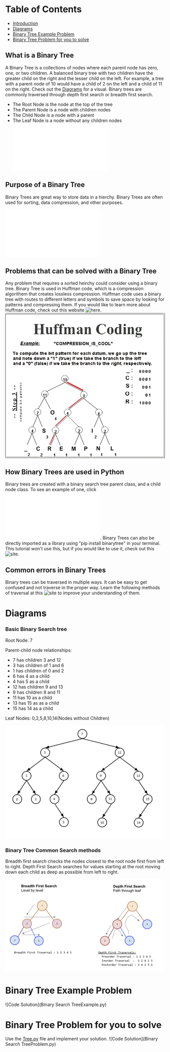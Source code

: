 # Table of Contents
- [Introduction](#Introduction)
- [Diagrams](#Diagrams)
- [Binary Tree Example Problem](#Binary-Tree-Example-Problem)
- [Binary Tree Problem for you to solve](#Binary-Tree-Problem-for-you-to-solve)

## What is a Binary Tree
A Binary Tree is a collections of nodes where each parent node has zero, one, or two children. A balanced binary tree with two children have the greater child on the right and the lesser child on the left. For example, a tree with a parent node of 10 would have a child of 2 on the left and a child of 11 on the right. Check out the [Diagrams](#Diagrams) for a visual. Binary trees are commonly traversed through depth first search or breadth first search.

- The Root Node is the node at the top of the tree
- The Parent Node is a node with children nodes
- The Child Node is a node with a parent
- The Leaf Node is a node without any children nodes
 ![Code example of a BinaryTree](Tree.py)

## Purpose of a Binary Tree
Binary Trees are great way to store data in a hierchy. Binary Trees are often used for sorting, data compression, and other purposes. 

![Code example](TreeIntroduction.py)


## Problems that can be solved with a Binary Tree
Any problem that requires a sorted heirchy could consider using a binary tree. Binary Tree is used in Huffman code, which is a compression algorithem that creates lossless compression. Huffman code uses a binary tree with routes to different letters and symbols to save space by looking for patterns and compressing them. If you would like to learn more about Huffman code, check out this website ![here](https://www.geeksforgeeks.org/huffman-coding-greedy-algo-3/).
![Huffman Code(https://th.bing.com/th/id/R.b44993ee9afd517675298f5e01461662?rik=sQSObPQEiZcFzw&riu=http%3a%2f%2fi.stack.imgur.com%2f1fEJE.png&ehk=pzt1wIyP22t8MJoAS2KWuT9U55Y1TLDCRWZI%2fuRqyzk%3d&risl=&pid=ImgRaw&r=0&sres=1&sresct=1))](huffmanCode.png)

## How Binary Trees are used in Python
Binary trees are created with a binary search tree parent class, and a child node class. To see an example of one, click ![here](Tree.py). Binary Trees can also be directly imported as a library using "pip install binarytree" in your terminal. This tutorial won't use this, but if you would like to use it, check out this ![site](https://www.geeksforgeeks.org/binarytree-module-in-python/).

## Common errors in Binary Trees
Binary trees can be traversed in multiple ways. It can be easy to get confused and not traverse in the proper way. Learn the following methods of traversal at this ![site](https://www.geeksforgeeks.org/tree-traversals-inorder-preorder-and-postorder/) to improve your understanding of them. 


# Diagrams

### Basic Binary Search tree
Root Node: 7

Parent-child node relationships: 
- 7 has children 3 and 12
- 3 has children of 1 and 6
- 1 has children of 0 and 2
- 6 has 4 as a child
- 4 has 5 as a child
- 12 has children 9 and 13
- 9 has children 8 and 11
- 11 has 10 as a child
- 13 has 15 as as a child
- 15 has 14 as a child

Leaf Nodes: 0,2,5,8,10,14(Nodes without Children)

![Binary Search Tree Example](Tree.jpg)

### Binary Tree Common Search methods

Breadth first search checks the nodes closest to the root node first from left to right. Depth First Search searches for values starting at the root moving down each child as deep as possible from left to right. 

![Breadth First Search and Depth First Search(https://i.imgur.com/bfitrJw.png)](tree2.png)


# Binary Tree Example Problem

![Code Solution](Binary Search TreeExample.py)


# Binary Tree Problem for you to solve
Use the [Tree.py](Tree.py) file and implement your solution.
![Code Solution](Binary Search TreeProblem.py)
